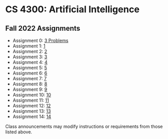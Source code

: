 CS 4300: Artificial Intelligence
===============================================

Fall 2022 Assignments
-----------------------

* Assignment 0: [3 Problems](assignment_000.php)
* Assignment 1: [1](assignment_010.php)
* Assignment 2: [2](assignment_020.php)
* Assignment 3: [3](assignment_030.php)
* Assignment 4: [4](assignment_040.php)
* Assignment 5: [5](assignment_050.php)
* Assignment 6: [6](assignment_060.php)
* Assignment 7: [7](assignment_070.php)
* Assignment 8: [8](assignment_080.php)
* Assignment 9: [9](assignment_090.php)
* Assignment 10: [10](assignment_100.php)
* Assignment 11: [11](assignment_110.php)
* Assignment 12: [12](assignment_120.php)
* Assignment 13: [13](assignment_130.php)
* Assignment 14: [14](assignment_140.php)

Class announcements may modify instructions or requirements 
from those listed above.
